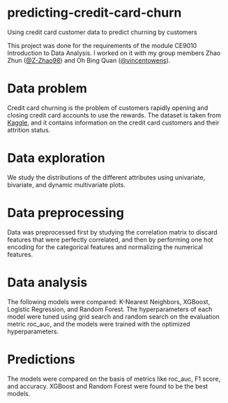 # predicting-credit-card-churn

Using credit card customer data to predict churning by customers

This project was done for the requirements of the module CE9010 Introduction to Data Analysis. I worked on it with my group members Zhao Zhun ([@Z-Zhao98](https://github.com/Z-Zhao98)) and Oh Bing Quan ([@vincentowens](https://github.com/vincentowens)).

# Data problem

Credit card churning is the problem of customers rapidly opening and closing credit card accounts to use the rewards. The dataset is taken from [Kaggle](https://www.kaggle.com/sakshigoyal7/credit-card-customers), and it contains information on the credit card customers and their attrition status.

# Data exploration

We study the distributions of the different attributes using univariate, bivariate, and dynamic multivariate plots.

# Data preprocessing

Data was preprocessed first by studying the correlation matrix to discard features that were perfectly correlated, and then by performing one hot encoding for the categorical features and normalizing the numerical features.

# Data analysis

The following models were compared: K-Nearest Neighbors, XGBoost, Logistic Regression, and Random Forest. The hyperparameters of each model were tuned using grid search and random search on the evaluation metric roc_auc, and the models were trained with the optimized hyperparameters.

# Predictions

The models were compared on the basis of metrics like roc_auc, F1 score, and accuracy. XGBoost and Random Forest were found to be the best models.
